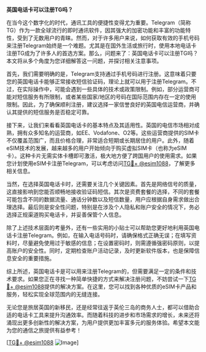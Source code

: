 **英国电话卡可以注册TG吗？**

在当今这个数字化的时代，通讯工具的便捷性变得尤为重要。Telegram（简称TG）作为一款全球流行的即时通讯软件，因其强大的加密功能和丰富的功能特性，受到了无数用户的青睐。然而，对于许多用户来说，如何获取有效的手机号码来注册Telegram始终是一个难题。尤其是在国外生活或旅行时，使用本地电话卡注册TG成为了许多人的首选方案。那么，问题来了：英国电话卡可以注册TG吗？本文将从多个角度为您详细解答这一问题，并探讨相关注意事项。

首先，我们需要明确的是，Telegram支持通过手机号码进行注册。这意味着只要您的英国电话卡能够正常接收短信验证码，理论上就可以用于注册Telegram。不过，在实际操作中，可能会遇到一些具体的技术或政策限制。例如，部分运营商可能对短信服务有所限制，或者某些国家/地区的号码在国际范围内存在一定的使用限制。因此，为了确保顺利注册，建议选择一家信誉良好的英国电信运营商，并确认其提供的短信服务是否稳定可靠。

接下来，让我们来看看英国电话卡的基本特点及其适用性。英国的电信市场相对成熟，拥有众多知名的运营商，如EE、Vodafone、O2等。这些运营商提供的SIM卡不仅覆盖范围广，而且价格合理，非常适合短期或长期居住的用户。此外，随着eSIM技术的发展，越来越多的用户开始倾向于购买虚拟SIM卡（也称为eSIM卡）。这种卡片无需实体卡槽即可激活，极大地方便了跨国用户的使用需求。如果您计划使用eSIM卡注册Telegram，可以考虑访问[TG💪+ @esim1088](https://t.me/s/esim1088)，了解更多相关信息。

当然，在选择英国电话卡时，还需要关注几个关键因素。首先是网络信号的质量，这直接影响到您能否顺畅地接收验证码短信。其次是资费套餐的选择，不同的套餐可能包含不同的数据流量、通话分钟数以及短信数量，用户应根据自身需求做出合理选择。最后则是安全性问题，特别是在涉及个人隐私和账户安全的情况下，务必选择正规渠道购买电话卡，并妥善保管个人信息。

除了上述技术层面的考量外，还有一些实用的小贴士可以帮助您更好地利用英国电话卡注册Telegram。例如，在输入电话号码时，请确保格式正确无误；在填写资料时，尽量避免使用过于敏感的信息；在设置密码时，则需遵循强密码原则，以提高账户的安全性。同时，定期检查账户活动记录，及时更新软件版本，也是保障信息安全的重要措施。

综上所述，英国电话卡是可以用来注册Telegram的，但需要满足一定的条件和技术要求。如果您正在寻找一种简单快捷的方式来解决注册问题，不妨尝试一下[TG💪+ @esim1088](https://t.me/s/esim1088)提供的解决方案。在这里，您可以找到各种优质的eSIM卡产品和服务，轻松实现全球范围内的无缝连接。

无论您是旅居英国的新移民，还是经常往返于英伦三岛的商务人士，都可以借助合适的电话卡工具来提升沟通效率。而随着科技的进步和市场需求的增长，未来还将涌现出更多创新性的解决方案，为用户提供更加丰富多元的服务体验。希望本文能为您的通信之旅提供有益参考！

[[TG💪+ @esim1088](https://t.me/s/esim1088) ![Image](https://i.postimg.cc/4NQfJmqS/Snipaste-2025-05-13-00-14-12.png)]